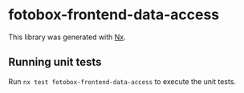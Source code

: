 # fotobox-frontend-data-access

This library was generated with [Nx](https://nx.dev).

## Running unit tests

Run `nx test fotobox-frontend-data-access` to execute the unit tests.
